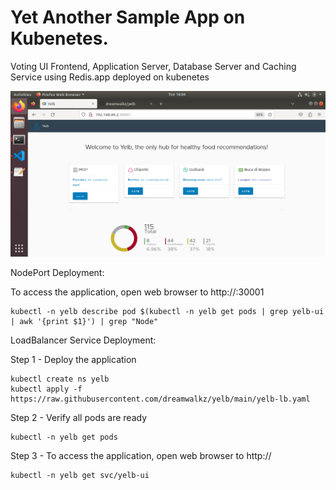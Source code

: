# Yet Another Sample App on Kubenetes.

Voting UI Frontend, Application Server, Database Server and Caching Service using Redis.app deployed on kubenetes

<img src="https://github.com/dreamwalkz/yelb/blob/main/screenshot.png">

NodePort Deployment:

To access the application, open web browser to http://<ip>:30001

```shell
kubectl -n yelb describe pod $(kubectl -n yelb get pods | grep yelb-ui | awk '{print $1}') | grep "Node"
```

LoadBalancer Service Deployment:

Step 1 - Deploy the application

```shell
kubectl create ns yelb
kubectl apply -f https://raw.githubusercontent.com/dreamwalkz/yelb/main/yelb-lb.yaml
```

Step 2 - Verify all pods are ready

```shell
kubectl -n yelb get pods
```

Step 3 - To access the application, open web browser to http://<external-ip>

```shell
kubectl -n yelb get svc/yelb-ui
```


